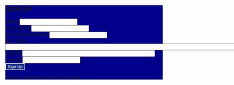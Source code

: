 <html>
    <head>
        <style>
            .btn-custom {
                color: #fff;
                background-color: #193387;
                border-color: #ffffff;
            }
            .btn-custom:hover, .btn-custom:focus, .btn-custom:active, .btn-custom.active, .open>.dropdown-toggle.btn-custom {
                color: #fff;
                background-color: #121761;
                border-color: #ffffff;
            }
            /* The message box is shown when the user clicks on the password field */
            #message {
                display:none;            
                position: relative;
            }    
            .bg-success {
                background-color: darkblue;
            }   
        </style>
        <script>
            // const signup_url = "https://mrr.rebeccaaa.tk/api/team/post";
            const signup_url = "http://localhost:8023/api/team/post";
            function signup(){
                // get user input
                var bigteam = document.getElementById("bigteam").value;
                var email = document.getElementById("username").value;
                var pwd = document.getElementById("password").value;
                var names = document.getElementById("names").value;
                var period = document.getElementById("period").value;
                // confirm requirements, matching
                securePassword();
                validatePassword();
                // store data in JavaScript object
                let data = {bigteam: bigteam, email: email, names: names, period: period, password: pwd};
                console.log(data);
                const options = {
                    method: 'POST',
                    mode: 'cors',
                    cache: 'no-cache',
                    credentials: 'include',
                    headers: {
                    'Content-Type': 'application/json'
                    },
                    body: JSON.stringify(data), // convert to JSON
                };
                fetch(signup_url, options)
                .then(response => {
                // check for response errors
                if (response.status !== 201) {
                    error('POST API response failure: ' + response.status);
                    return;
                }
                // valid response
                console.log(data);
                // redirect on successful login
                window.location.href = "{{ site.baseurl }}/clubs";
                })
                // catch fetch errors (ie Nginx ACCESS to server blocked)
                .catch(err => {
                    error(err + " " + url);
                });
            }
            // Something went wrong with actions or responses
            function error(err) {
                // log as Error in console
                console.log(err);
            }
        </script>
    </head>
    <body>
        <div class="bg-success w-50 mx-auto m-5">
            <h2 class="text-light mx-5 pt-5">SIGN UP</h2>
            <!-- 'email' is mapped to 'username' for Spring Security -->
            <div class="mb-3 px-5">
                <label class="form-label" for="username">EMAIL</label>
                <input class="form-control" type="email" id="username" name="username" size="20" required>
            </div>
            <div class="mb-3 px-5">
                <label class="form-label" for="password">PASSWORD</label>
                <input class="form-control" type="password" id="password" name="password" size="20" required>
                <p id="message">Password must be a minmum of 8 characters, with at least one number, one uppercase, and one lowercase letter.</p>
            </div>
            <div class="mb-3 px-5">
                <label class="form-label" for="password">RETYPE PASSWORD</label>
                <input class="form-control" type="password" id="confirm_password" name="password" size="20" required>
            </div>
            <div class="mb-3 px-5">
                <label class="form-label" for="bigteam">BIG TEAM</label>
                <input class="form-control" type="text" id="bigteam" name="bigteam" size="250" required>
            </div>
            <div class="mb-3 px-5">
                <label class="form-label" for="names">NAMES</label>
                <input class="form-control" type="text" id="names" name="names" size="50" required>
            </div>
            <div class="mb-3 px-5">
                <label class="form-label" for="period">PERIOD</label>
                <input class="form-control" type="text" id="period" name="period" size="20" required>
            </div>
            <button class="btn btn-custom text-nowrap text-light my-3 mx-5" type="submit" onclick="signup()">Sign Up</button>
            <div class="text-light mx-5 pb-3">
                <p class="login">Already registered your club? <a class="text-light" href="{{ site.baseurl }}/login">Log In</a></p>
            </div>
        </div>
        <script>
             function validatePassword(){
                if(password.value != confirm_password.value){
                    confirm_password.setCustomValidity("Passwords Don't Match"); // form won't be submitted
                } else {
                    confirm_password.setCustomValidity(''); // matching
                }
                confirm_password.reportValidity();
            }
            // Get references to the password and confirm_password input fields
            const password = document.getElementById("password");
            const confirm_password = document.getElementById("confirm_password");
            // Add an event listener to the confirm_password field that calls validatePassword() on input
            confirm_password.addEventListener("input", validatePassword);
            var myInput = document.getElementById("password");
            // When the user clicks on the password field, show the message box
            myInput.onfocus = function() {
                document.getElementById("message").style.display = "block";
            }
            // When the user clicks outside of the password field, hide the message box
            myInput.onblur = function() {
                document.getElementById("message").style.display = "none";
            }
            // When the user starts to type something inside the password field
            password.addEventListener("input", securePassword);
            function securePassword() {
                // Validate lowercase letters
                var lowerCaseLetters = /[a-z]/g;
                if(myInput.value.match(lowerCaseLetters)) {  
                } else {
                    myInput.setCustomValidity("Password Doesn't Meet Requirements");
                    myInput.reportValidity();
                }
                // Validate capital letters
                var upperCaseLetters = /[A-Z]/g;
                if(myInput.value.match(upperCaseLetters)) {  
                } else {
                    myInput.setCustomValidity("Password Doesn't Meet Requirements");
                    myInput.reportValidity();
                }
                // Validate numbers
                var numbers = /[0-9]/g;
                if(myInput.value.match(numbers)) {  
                } else {
                    myInput.setCustomValidity("Password Doesn't Meet Requirements");
                    myInput.reportValidity();
                }
                // Validate length
                if(myInput.value.length >= 8) {
                } else {
                    myInput.setCustomValidity("Password Doesn't Meet Requirements");
                    myInput.reportValidity();
                }
            }
        </script>
    </body>

</html>
